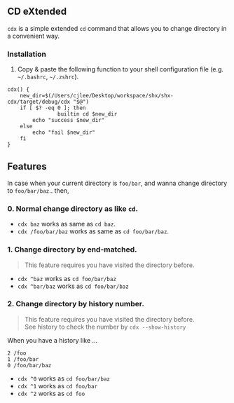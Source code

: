 ## CD eXtended
`cdx` is a simple extended `cd` command that allows you to change directory in a convenient way.

### Installation
1. Copy & paste the following function to your shell configuration file (e.g. `~/.bashrc`, `~/.zshrc`).

```shell
cdx() {
    new_dir=$(/Users/cjlee/Desktop/workspace/shx/shx-cdx/target/debug/cdx "$@")
    if [ $? -eq 0 ]; then
                builtin cd $new_dir
        echo "success $new_dir"
    else
        echo "fail $new_dir"
    fi
}
```


## Features
In case when your current directory is `foo/bar`, and wanna change directory to `foo/bar/baz`.. then,

### 0. Normal change directory as like `cd`.
- `cdx baz` works as same as `cd baz`.
- `cdx /foo/bar/baz` works as same as `cd foo/bar/baz`.

### 1. Change directory by end-matched.
> This feature requires you have visited the directory before.
- `cdx ^baz` works as `cd foo/bar/baz`
- `cdx ^bar/baz` works as `cd foo/bar/baz`

### 2. Change directory by history number.
> This feature requires you have visited the directory before.  
> See history to check the number by `cdx --show-history`

When you have a history like ...
```
2 /foo
1 /foo/bar
0 /foo/bar/baz
```

- `cdx ^0` works as `cd foo/bar/baz`
- `cdx ^1` works as `cd foo/bar`
- `cdx ^2` works as `cd foo`